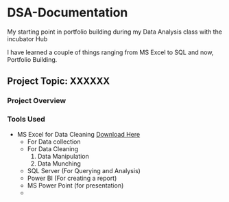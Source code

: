 # DSA-Documentation
My starting point in portfolio building during my Data Analysis class with the incubator Hub

I have learned a couple of things ranging from MS Excel to SQL and now, Portfolio Building. 

## Project Topic: XXXXXX

### Project Overview

### Tools Used
- MS Excel for Data Cleaning [Download Here](https://www.markdownguide.org/cheat-sheet/)
    - For Data collection
    - For Data Cleaning
        1. Data Manipulation
        2. Data Munching
    - SQL Server (For Querying and Analysis)
    - Power BI (For creating a report)
    - MS Power Point (for presentation)
    - 
      


